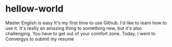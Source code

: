 # hellow-world
Master English is easy
It's my first time to use Github. I'd like to learn how to use it.
It's really an amazing thing to something new, but it's also challenging.
You have to get out of your comfort zone.
Today, I went to Convergys to submit my resume
